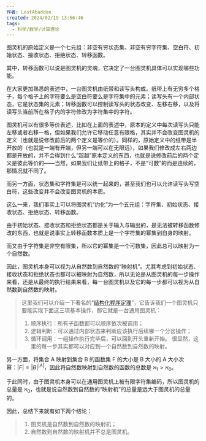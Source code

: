 ```yaml
---
作者: LostAbaddon
created: 2024/02/19 13:56:46
tags:
  - 科学/数学/计算理论
---
```


图灵机的原始定义是一个七元组：非空有穷状态集、非空有穷字符集、空白符、初始状态、接收状态、拒绝状态、转移函数。

其中，转移函数可以说是图灵机的灵魂，它决定了一台图灵机具体可以实现哪些功能。

在大家更加熟悉的表述中，一台图灵机由纸带和读写头构成。纸带上有无穷多个格子，每个格子上的字符要么是空白符要么是字符集中的元素；读写头有一个内部状态，它是状态集的元素；转移函数可以控制读写头的状态改变、左移右移，以及将读写头当前所在格子内的字符修改为字符集中的字符。

图灵机可以有很多等价表述，比如在上面的表述中，原本的定义中每次读写头只能左移或者右移一格，但如果我们允许它移动任意有限格，其实并不会改变图灵机的定义（也就是说修改前后的两个定义是等价的）。同样的，原始定义中的纸带是半开放的（也就是一端有开端，但另一端可以在无限远），如果我们修改成左右两边都是开放的，并不会得到什么“超越”原本定义的东西，也就是说修改前后的两个定义是彼此等价的——当然，如果我们让纸带上的格子，不是“可数”的而是连续的，那情况就不同了。

而另一方面，状态集和字符集是可以统一起来的，甚至我们也可以允许读写头写空白符，这些改变并不会改变图灵机的本质。

这么一来，我们事实上可以将图灵机“约化”为一个五元组：字符集、初始状态、接收状态、拒绝状态、转移函数。

由于初始状态、接收状态和拒绝状态都是关于输入与输出的，是无法被转移函数修改的东西，也就是说事实上转移函数本质上是一个字符集的幂集到自身的映射。

而又由于字符集是非空有限集，所以它的幂集是一个可数集，因此总可以映射为一个自然数。

因此，图灵机本身可以视为从自然数到自然数的“映射机”。尤其考虑到初始状态、接收状态和拒绝状态也都可以被映射为自然数，所以无论是从图灵机的每一步操作来看，还是从最终的执行结果来看，每一台图灵机以及它的每一步都可以视为从自然数到自然数的映射。

> 这里我们可以介绍一下著名的“[结构化程序定理](https://en.wikipedia.org/wiki/Structured_program_theorem)”，它告诉我们一个图灵机只要能实现下面这三项基本操作，那它就是一台通用图灵机：
> 1. 顺序执行：所有子函数都可以顺序依次被调用；
> 2. 逻辑判断：可以通过内部状态来判断应该执行后续哪一个分岔操作；
> 3. 循环调用：一组操作执行完毕后，可以回到开头重新开始。
> 很显然，这里的每一步其实都可以对应到一个自然数到自然数的映射。

另一方面，将集合 A 映射到集合 B 的函数集 F 的大小是 B 大小的 A 大小次幂：$|F| = |B|^{|A|}$，因此将自然数映射到自然数的函数的总数是 $\aleph_1 > \aleph_0$。

于此同时，由于图灵机本身可以在通用图灵机上被有限字符集编码，所以图灵机的总量是 $\aleph_0$，也就是说自然数到自然数的“映射机”的总量是远大于图灵机的总量的。

因此，总结下来就有如下两个结论：

> 1. 图灵机是自然数到自然数的映射机；
> 2. 自然数到自然数的映射机并不总是图灵机。
